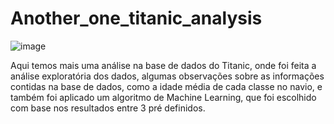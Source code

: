 # Another_one_titanic_analysis

![image](https://github.com/Vitormalonyai/Another_one_titanic_analysis/assets/136395915/ea04f9eb-c4f1-4b4e-8638-59f77dafdbfc)

Aqui temos mais uma análise na base de dados do Titanic, onde foi feita a análise exploratória dos dados, algumas observações sobre as informações contidas na base de dados, como a idade média de cada classe no navio, e também foi aplicado um algoritmo de Machine Learning, que foi escolhido com base nos resultados entre 3 pré definidos.
